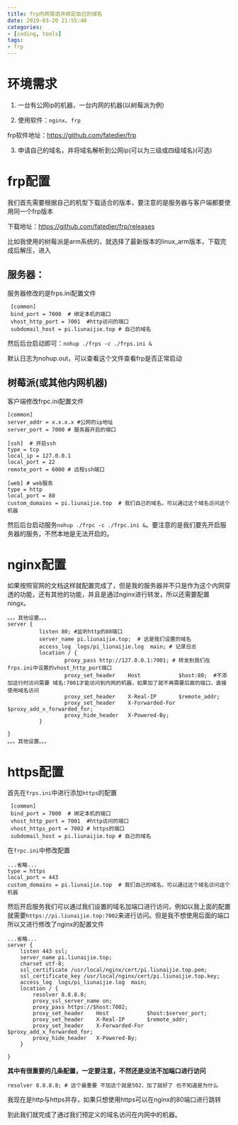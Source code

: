 ```yaml
---
title: frp内网穿透并绑定自已的域名
date: 2019-03-20 21:55:40
categories:
- [coding, tools]
tags: 
- frp
---
```


# 环境需求

1. 一台有公网ip的机器，一台内网的机器(以树莓派为例)

2. 使用软件：`nginx`、`frp`

frp软件地址：<https://github.com/fatedier/frp>

3. 申请自己的域名，并将域名解析到公网ip(可以为三级或四级域名)(可选)

<!--more-->

# frp配置

我们首先需要根据自己的机型下载适合的版本，要注意的是服务器与客户端都要使用同一个frp版本

下载地址：<https://github.com/fatedier/frp/releases>

比如我使用的树莓派是arm系统的，就选择了最新版本的linux_arm版本，下载完成后解压，进入

## 服务器：

服务器修改的是frps.ini配置文件

```shell
 [common]
 bind_port = 7000  # 绑定本机的端口
 vhost_http_port = 7001  #http访问的端口
 subdomail_host = pi.liunaijie.top # 自己的域名
```

然后后台启动即可：`nohup ./frps -c ./frps.ini &`

默认日志为nohup.out，可以查看这个文件查看frp是否正常启动

## 树莓派(或其他内网机器)

客户端修改frpc.ini配置文件

```shell
[common]
server_addr = x.x.x.x #公网的ip地址
server_port = 7000 # 服务器开启的端口

[ssh]  # 开启ssh
type = tcp
local_ip = 127.0.0.1
local_port = 22
remote_port = 6000 # 远程ssh端口

[web] # web服务
type = http 
local_port = 80 
custom_domains = pi.liunaijie.top  # 我们自己的域名，可以通过这个域名访问这个机器
```

然后后台启动服务`nohup ./frpc -c ./frpc.ini &`。要注意的是我们要先开启服务器的服务，不然本地是无法开启的。

# nginx配置

如果按照官网的文档这样就配置完成了，但是我的服务器并不只是作为这个内网穿透的功能，还有其他的功能，并且是通过nginx进行转发，所以还需要配置ningx。

```nginx
。。。其他设置。。。
server {
          listen 80; #监听http的80端口
          server_name pi.liunaijie.top;  # 这是我们设置的域名
          access_log  logs/pi_liunaijie.log  main; # 记录日志
          location / {
                  proxy_pass http://127.0.0.1:7001; # 转发到我们在frps.ini中设置的vhost_http_port端口
                  proxy_set_header    Host            $host:80;  #不添加这行时访问需要 域名:7001才能访问到内网的机器，如果加了就不再需要后面的端口，直接使用域名访问
                  proxy_set_header    X-Real-IP       $remote_addr;
                  proxy_set_header    X-Forwarded-For $proxy_add_x_forwarded_for;
                  proxy_hide_header   X-Powered-By;
          }
  
}
。。。其他设置。。。
```

# https配置

首先在`frps.ini`中进行添加`https`的配置
```shell
 [common]
 bind_port = 7000  # 绑定本机的端口
 vhost_http_port = 7001  #http访问的端口
 vhost_https_port = 7002 # https的端口
 subdomail_host = pi.liunaijie.top # 自己的域名
```
在`frpc.ini`中修改配置
```shell
...省略...
type = https 
local_port = 443 
custom_domains = pi.liunaijie.top  # 我们自己的域名，可以通过这个域名访问这个机器
```
然后开启服务我们可以通过我们设置的域名加端口进行访问，例如以我上面的配置就需要`https://pi.liunaijie.top:7002`来进行访问。但是我不想使用后面的端口所以又进行修改了nginx的配置文件

```nginx
...省略...
server {
	listen 443 ssl;
	server_name pi.liunaijie.top;
	charset utf-8;
	ssl_certificate /usr/local/nginx/cert/pi.liunaijie.top.pem;
	ssl_certificate_key /usr/local/nginx/cert/pi.liunaijie.top.key;
	access_log  logs/pi_liunaijie.log  main;
	location / {
		resolver 8.8.8.8;
		proxy_ssl_server_name on;
		proxy_pass https://$host:7002;
		proxy_set_header    Host            $host:$server_port;
		proxy_set_header    X-Real-IP       $remote_addr;
		proxy_set_header    X-Forwarded-For $proxy_add_x_forwarded_for;
		proxy_hide_header   X-Powered-By;
	}

}

```
**其中有很重要的几条配置，一定要注意，不然还是没法不加端口进行访问**

```shell
resolver 8.8.8.8; # 这个最重要 不加这个就是502，加了就好了 也不知道是为什么
```
我现在是http与https并存，如果只想使用https可以在nginx的80端口进行跳转

到此我们就完成了通过我们预定义的域名访问在内网中的机器。

